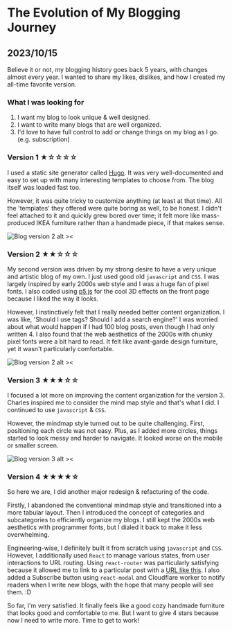 # The Evolution of My Blogging Journey
## 2023/10/15
Believe it or not, my blogging history goes back 5 years, with changes almost every year. I wanted to share my likes, dislikes, and how I created my all-time favorite version.

### What I was looking for
1. I want my blog to look unique & well designed.
2. I want to write many blogs that are well organized.
3. I'd love to have full control to add or change things on my blog as I go. (e.g. subscription)

### Version 1 ★☆☆☆☆
I used a static site generator called [Hugo](https://gohugo.io/). It was very well-documented and easy to set up with many interesting templates to choose from. The blog itself was loaded fast too. 

However, it was quite tricky to customize anything (at least at that time). All the 'templates' they offered were quite boring as well, to be honest. I didn't feel attached to it and quickly grew bored over time; it felt more like mass-produced IKEA furniture rather than a handmade piece, if that makes sense.

![Blog version 2 alt ><](https://github.com/jinnycho/jinnycho.github.io/blob/main/src/assets/photos/blog1.jpeg?raw=true)


### Version 2 ★★☆☆☆
My second version was driven by my strong desire to have a very unique and artistic blog of my own. I just used good old `javascript` and `CSS`. I was largely inspired by early 2000s web style and I was a huge fan of pixel fonts. I also coded using [p5.js](https://p5js.org/) for the cool 3D effects on the front page because I liked the way it looks.

However, I instinctively felt that I really needed better content organization. I was like, 'Should I use tags? Should I add a search engine?' I was worried about what would happen if I had 100 blog posts, even though I had only written 4. I also found that the web aesthetics of the 2000s with chunky pixel fonts were a bit hard to read. It felt like avant-garde design furniture, yet it wasn't particularly comfortable.

![Blog version 2 alt ><](https://github.com/jinnycho/jinnycho.github.io/blob/main/src/assets/photos/blog2.png?raw=true)

### Version 3 ★★★☆☆
I focused a lot more on improving the content organization for the version 3. Charles inspired me to consider the mind map style and that's what I did. I continued to use `javascript` & `CSS`.

However, the mindmap style turned out to be quite challenging. First, positioning each circle was not easy. Plus, as I added more circles, things started to look messy and harder to navigate. It looked worse on the mobile or smaller screen.

![Blog version 3 alt ><](https://github.com/jinnycho/jinnycho.github.io/blob/main/src/assets/photos/blog3.png?raw=true)

### Version 4 ★★★★☆
So here we are, I did another major redesign & refacturing of the code. 

Firstly, I abandoned the conventional mindmap style and transitioned into a more tabular layout. Then I introduced the concept of categories and subcategories to efficiently organize my blogs. I still kept the 2000s web aesthetics with programmer fonts, but I dialed it back to make it less overwhelming.

Engineering-wise, I definitely built it from scratch using `javascript` and `CSS`. However, I additionally used `React` to manage various states, from user interactions to URL routing. Using `react-router` was particularly satisfying because it allowed me to link to a particular post with a [URL like this](https://jinnycho.github.io/ideas/architecture/houseIdeas001). I also added a Subscribe button using `react-modal` and Cloudflare worker to notify readers when I write new blogs, with the hope that many people will see them. :D

So far, I'm very satisfied. It finally feels like a good cozy handmade furniture that looks good and comfortable to me. But I want to give 4 stars because now I need to write more. Time to get to work!